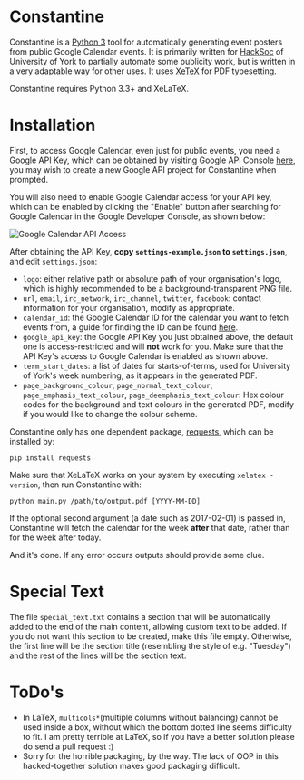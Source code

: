 Constantine
===================
Constantine is a [Python 3](https://www.python.org/downloads/) tool for automatically generating event posters from public Google Calendar events. It is primarily written for [HackSoc](https://hacksoc.org) of University of York to partially automate some publicity work, but is written in a very adaptable way for other uses. It uses [XeTeX](http://xetex.sourceforge.net/) for PDF typesetting.

Constantine requires Python 3.3+ and XeLaTeX.

# Installation #
First, to access Google Calendar, even just for public events, you need a Google API Key, which can be obtained by visiting Google API Console [here](https://console.developers.google.com/apis/credentials), you may wish to create a new Google API project for Constantine when prompted.

You will also need to enable Google Calendar access for your API key, which can be enabled by clicking the "Enable" button after searching for Google Calendar in the Google Developer Console, as shown below:

![Google Calendar API Access](https://i.imgur.com/QxBoJp5.png)

After obtaining the API Key, **copy `settings-example.json` to `settings.json`**, and edit `settings.json`:
* `logo`: either relative path or absolute path of your organisation's logo, which is highly recommended to be a background-transparent PNG file.
* `url`, `email`, `irc_network`, `irc_channel`, `twitter`, `facebook`: contact information for your organisation, modify as appropriate.
* `calendar_id`: the Google Calendar ID for the calendar you want to fetch events from, a guide for finding the ID can be found [here](https://support.appmachine.com/hc/en-us/articles/203645966-Find-your-Google-Calendar-ID-for-the-Events-block).
* `google_api_key`: the Google API Key you just obtained above, the default one is access-restricted and will **not** work for you. Make sure that the API Key's access to Google Calendar is enabled as shown above.
* `term_start_dates`: a list of dates for starts-of-terms, used for University of York's week numbering, as it appears in the generated PDF.
* `page_background_colour`, `page_normal_text_colour`, `page_emphasis_text_colour`, `page_deemphasis_text_colour`: Hex colour codes for the background and text colours in the generated PDF, modify if you would like to change the colour scheme.

Constantine only has one dependent package, [requests](http://docs.python-requests.org/en/master/), which can be installed by:

    pip install requests

Make sure that XeLaTeX works on your system by executing `xelatex -version`, then run Constantine with:

    python main.py /path/to/output.pdf [YYYY-MM-DD]

If the optional second argument (a date such as 2017-02-01) is passed in, Constantine will fetch the calendar for the week **after** that date, rather than for the week after today. 

And it's done. If any error occurs outputs should provide some clue.

# Special Text #
The file `special_text.txt` contains a section that will be automatically added to the end of the main content, allowing custom text to be added. If you do not want this section to be created, make this file empty. Otherwise, the first line will be the section title (resembling the style of e.g. "Tuesday") and the rest of the lines will be the section text.

# ToDo's #
* In LaTeX, `multicols*`(multiple columns without balancing) cannot be used inside a box, without which the bottom dotted line seems difficulty to fit. I am pretty terrible at LaTeX, so if you have a better solution please do send a pull request :)
* Sorry for the horrible packaging, by the way. The lack of OOP in this hacked-together solution makes good packaging difficult.
